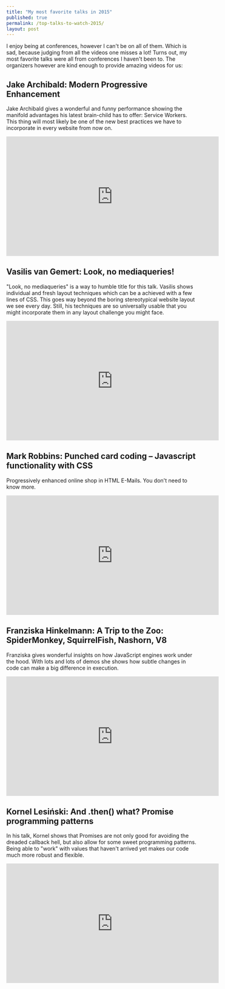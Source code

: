 ```yaml
---
title: "My most favorite talks in 2015"
published: true
permalink: /top-talks-to-watch-2015/
layout: post
---
```


I enjoy being at conferences, however I can't be on all of them. Which is sad,
because judging from all the videos one misses a lot! Turns out, my most
favorite talks were all from conferences I haven't been to. The organizers
however are kind enough to provide amazing videos for us:

## Jake Archibald: Modern Progressive Enhancement

Jake Archibald gives a wonderful and funny performance showing the manifold
advantages his latest brain-child has to offer: Service Workers. This thing will
most likely be one of the new best practices we have to incorporate in every
website from now on.

<div class="aspect ratio-16-to-9">
<iframe width="560" height="315" src="https://www.youtube.com/embed/r038QioMtxI" frameborder="0" allowfullscreen></iframe>
</div>


## Vasilis van Gemert: Look, no mediaqueries!

"Look, no mediaqueries" is a way to humble title for this talk. Vasilis shows
individual and fresh layout techniques which can be a achieved with a few lines of
CSS. This goes way beyond the boring stereotypical website layout we see every day.
Still, his techniques are so universally usable that you might incorporate them in
any layout challenge you might face.

<div class="aspect ratio-16-to-9">
<iframe width="560" height="315" src="https://www.youtube.com/embed/zdI2Z64Jdw8" frameborder="0" allowfullscreen></iframe>
</div>


## Mark Robbins: Punched card coding – Javascript functionality with CSS

Progressively enhanced online shop in HTML E-Mails. You don't need to know more.

<div class="aspect ratio-16-to-9">
<iframe width="560" height="315" src="https://www.youtube.com/embed/xhUfiOSOk3g" frameborder="0" allowfullscreen></iframe>
</div>


## Franziska Hinkelmann: A Trip to the Zoo: SpiderMonkey, SquirrelFish, Nashorn, V8

Franziska gives wonderful insights on how JavaScript engines work under the hood. With
lots and lots of demos she shows how subtle changes in code can make a big difference
in execution.

<div class="aspect ratio-16-to-9">
<iframe width="560" height="315" src="https://www.youtube.com/embed/sloddfX9jLE" frameborder="0" allowfullscreen></iframe>
</div>

## Kornel Lesiński: And .then() what? Promise programming patterns

In his talk, Kornel shows that Promises are not only good for avoiding the dreaded
callback hell, but also allow for some sweet programming patterns. Being able to "work"
with values that haven't arrived yet makes our code much more robust and flexible.

<div class="aspect ratio-16-to-9">
<iframe width="560" height="315" src="https://www.youtube.com/embed/0ih21-gX2Rg" frameborder="0" allowfullscreen></iframe>
</div>

